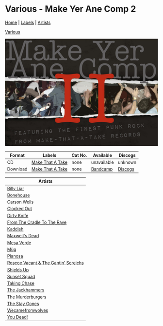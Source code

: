 # Various - Make Yer Ane Comp 2

[Home](../index.md) | [Labels](../labels.md) | [Artists](../artists.md)

[Various](../artists/various.md)

![Cover image for Various - Make Yer Ane Comp 2](images/various-make-yer-ane-comp-2.jpg)

| Format | Labels | Cat No. | Available | Discogs
|---|---|---|---|---|
| CD | [Make That A Take](../labels/make-that-a-take.md) | none | unavailable | unknown |
| Download | [Make That A Take](../labels/make-that-a-take.md) | none | [Bandcamp](https://makethatatakerecords.bandcamp.com/album/make-yer-ane-comp-ii) | [Discogs](https://www.discogs.com/release/15192591-Various-Make-Yer-Ane-Comp-II) |

| Artists |
|---|
| [Billy Liar](../artists/billy-liar.md) |
| [Bonehouse](../artists/bonehouse.md) |
| [Carson Wells](../artists/carson-wells.md) |
| [Clocked Out](../artists/clocked-out.md) |
| [Dirty Knife](../artists/dirty-knife.md) |
| [From The Cradle To The Rave](../artists/from-the-cradle-to-the-rave.md) |
| [Kaddish](../artists/kaddish.md) |
| [Maxwell's Dead](../artists/maxwells-dead.md) |
| [Mesa Verde](../artists/mesa-verde.md) |
| [Müg](../artists/müg.md) |
| [Pianosa](../artists/pianosa.md) |
| [Roscoe Vacant & The Gantin' Screichs](../artists/roscoe-vacant-and-the-gantin-screichs.md) |
| [Shields Up](../artists/shields-up.md) |
| [Sunset Squad](../artists/sunset-squad.md) |
| [Taking Chase](../artists/taking-chase.md) |
| [The Jackhammers](../artists/the-jackhammers.md) |
| [The Murderburgers](../artists/the-murderburgers.md) |
| [The Stay Gones](../artists/The-stay-gones.md) |
| [Wecamefromwolves](../artists/wecamefromwolves.md) |
| [You Dead!](../artists/you-dead.md) |
